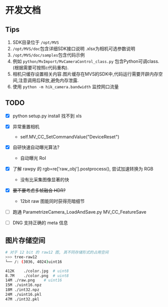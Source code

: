 # 开发文档

## Tips
1. SDK目录位于 `/opt/MVS`
2. `/opt/MVS/doc`包含详细SDK接口说明
   .xlsx为相机可选参数说明
3. `/opt/MVS/doc/samples`包含代码示例
4. 例如  `python/MvImport/MvCameraControl_class.py` 包含Python可调class.(根据需要可按照c代码重构).
5. 相机只缓存设置相关内容.图片缓存在MVS的SDK中,代码运行需要开辟内存空间,注意调用后释放,避免内存泄露.
6. 使用 `python -m hik_camera.bandwidth` 监控网口流量


## TODO
- [x] python setup.py install 找不到 xls
- [x] 异常重置相机
   - self.MV_CC_SetCommandValue("DeviceReset")
- [x] 自研快速自动曝光算法?
   - 自动曝光 RoI
- [x] 了解 rawpy 的 rgb=re['raw_obj'].postprocess(), 尝试加速转换为 RGB
   - 没有比采集图像显著的快
- [x] ~~要不要考虑多帧融合 HDR?~~
   - 12bit raw 图能同时获得亮暗细节
- [ ] 跑通 ParametrizeCamera_LoadAndSave.py MV_CC_FeatureSave
- [ ] DNG 支持正确的 meta 信息


## 图片存储空间
```bash
# 对于 12 bit 的 raw12 图, 其不同存储形式的占用空间
>>> tree-raw12
└── /: (3036, 4024)uint16

412K	./color.jpg  # uint8
8.7M	./color.png  # uint8
14M	./raw.png    # uint16
15M	./uint16.npz
18M	./int32.npz
24M	./uint16.pkl
47M	./int32.pkl
```

